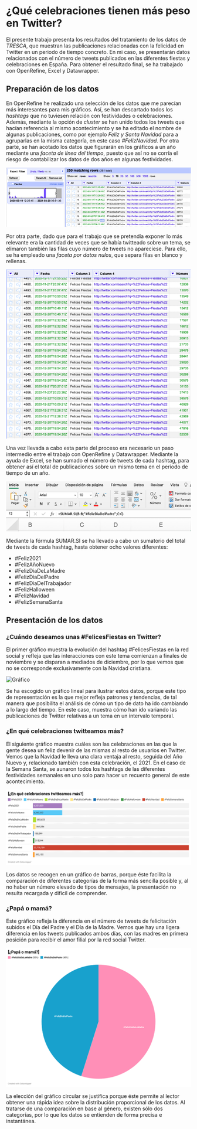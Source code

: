 # ¿Qué celebraciones tienen más peso en Twitter?

El presente trabajo presenta los resultados del tratamiento de los datos de *TRESCA*, que muestran las publicaciones relacionadas con la felicidad en Twitter en un periodo de tiempo concreto. En mi caso, se presentarán datos relacionados con el número de tweets publicados en las diferentes fiestas y celebraciones en España. Para obtener el resultado final, se ha trabajado con OpenRefine, Excel y Datawrapper.

## Preparación de los datos

En OpenRefine he realizado una selección de los datos que me parecían más interesantes para mis gráficos. Así, se han descartado todos los *hashtags* que no tuviesen relación con festividades o celebraciones. Además, mediante la opción de *cluster* se han unido todos los tweets que hacían referencia al mismo acontecimiento y se ha editado el nombre de algunas publicaciones, como por ejemplo *Feliz y Santa Navidad* para a agruparlas en la misma categoría, en este caso *#FelizNavidad*. Por otra parte, se han acotado los datos que figurarán en los gráficos a un año mediante una *faceta de línea del tiempo*, puesto que así no se corría el riesgo de contabilizar los datos de dos años en algunas festividades.

<img src="img/refine-fecha.png">

Por otra parte, dado que para el trabajo que se pretendía exponer lo más relevante era la cantidad de veces que se había twitteado sobre un tema, se elimaron también las filas cuyo número de tweets no apareciese. Para ello, se ha empleado una *faceta por datos nulos*, que separa filas en blanco y rellenas. 

<img src="img/refine-numero.png">

Una vez llevada a cabo esta parte del proceso era necesario un paso intermedio entre el trabajo con OpenRefine y Datawrapper. Mediante la ayuda de Excel, se han sumado el número de tweets de cada hashtag, para obtener así el total de publicaciones sobre un mismo tema en el periodo de tiempo de un año.

<img src="img/excel.png">

Mediante la fórmula SUMAR.SI se ha llevado a cabo un sumatorio del total de tweets de cada hashtag, hasta obtener ocho valores diferentes:
- #Feliz2021
- #FelizAñoNuevo
- #FelizDiaDeLaMadre
- #FelizDiaDelPadre
- #FelizDiaDelTrabajador
- #FelizHalloween
- #FelizNavidad
- #FelizSemanaSanta

## Presentación de los datos

### ¿Cuándo deseamos unas #FelicesFiestas en Twitter?

El primer gráfico muestra la evolución del hashtag #FelicesFiestas en la red social y refleja que las interacciones con este tema comienzan a finales de noviembre y se disparan a mediados de diciembre, por lo que vemos que no se corresponde exclusivamente con la Navidad cristiana.

![Gráfico](https://datawrapper.dwcdn.net/hJdcH/2/)

Se ha escogido un gráfico lineal para ilustrar estos datos, porque este tipo de representación es la que mejor refleja patrones y tendencias, de tal manera que posibilita el análisis de cómo un tipo de dato ha ido cambiando a lo largo del tiempo. En este caso, muestra cómo han ido variando las publicaciones de Twitter relativas a un tema en un intervalo temporal. 

### ¿En qué celebraciones twitteamos más?

El siguiente gráfico muestra cuáles son las celebraciones en las que la gente desea un feliz devenir de las mismas al resto de usuarios en Twitter. Vemos que la Navidad le lleva una clara ventaja al resto, seguida del Año Nuevo y, relacionado también con esta celebración, el 2021. En el caso de la Semana Santa, se aunaron todos los hashtags de las diferentes festividades semanales en uno solo para hacer un recuento general de este acontecimiento. 

<img src="img/celebraciones.png">

Los datos se recogen en un gráfico de barras, porque éste facilita la comparación de diferentes categorías de la forma más sencilla posible y, al no haber un número elevado de tipos de mensajes, la presentación no resulta recargada y difícil de comprender.

### ¿Papá o mamá?

Este gráfico refleja la diferencia en el número de tweets de felicitación subidos el Día del Padre y el Día de la Madre. Vemos que hay una ligera diferencia en los tweets publicados ambos días, con las madres en primera posición para recibir el amor filial por la red social Twitter.

<img src="img/papa-o-mama.png">

La elección del gráfico circular se justifica porque éste permite al lector obtener una rápida idea sobre la distribución proporcional de los datos. Al tratarse de una comparación en base al género, existen sólo dos categorías, por lo que los datos se entienden de forma precisa e instantánea.
